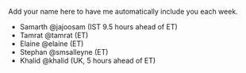 Add your name here to have me automatically include you each week.

- Samarth @jajoosam (IST 9.5 hours ahead of ET)
- Tamrat @tamrat (ET)
- Elaine @elaine (ET)
- Stephan @smsalleyne (ET)
- Khalid @khalid (UK, 5 hours ahead of ET)
